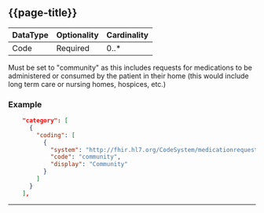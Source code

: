 ## {{page-title}}

<table data-responsive class="nhsd-!t-margin-bottom-6">
    <thead>
        <tr>
            <th data-no-sort>DataType</th>
            <th data-no-sort>Optionality</th>
            <th data-no-sort>Cardinality</th>
        </tr>
    </thead>
    <tbody>
      <tr>
        <td>Code</td>
        <td>Required</td>
        <td>0..*</td>
      </tr>
    </tbody>
</table>

Must be set to "community" as this includes requests for medications to be administered or consumed by the patient in their home (this would include long term care or nursing homes, hospices, etc.) 

### Example
```json
    "category": [
      {
        "coding": [
          {
            "system": "http://fhir.hl7.org/CodeSystem/medicationrequest-category",
            "code": "community",
            "display": "Community"
          }
        ]
      }
    ],
```

---
